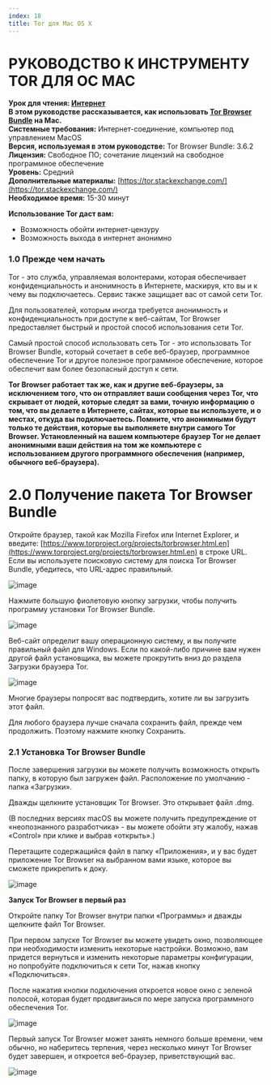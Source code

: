 ```yaml
---
index: 18
title: Tor для Mac OS X
---
```

# РУКОВОДСТВО К ИНСТРУМЕНТУ TOR ДЛЯ ОС MAC

**Урок для чтения: [Интернет](umbrella://communications/the-internet)**  
**В этом руководстве рассказывается, как использовать [Tor Browser Bundle](https://www.torproject.org/projects/torbrowser.html.en) на Mac.**  
**Системные требования:** Интернет-соединение, компьютер под управлением MacOS  
**Версия, используемая в этом руководстве:** Tor Browser Bundle: 3.6.2  
**Лицензия:** Свободное ПО; сочетание лицензий на свободное программное обеспечение  
**Уровень:** Средний  
**Дополнительные материалы:** [https://tor.stackexchange.com/](https://tor.stackexchange.com/)   
**Необходимое время:** 15-30 минут  

**Использование Tor даст вам:**
- Возможность обойти интернет-цензуру
- Возможность выхода в интернет анонимно

### 1.0 Прежде чем начать

Tor - это служба, управляемая волонтерами, которая обеспечивает конфиденциальность и анонимность в Интернете, маскируя, кто вы и к чему вы подключаетесь. Сервис также защищает вас от самой сети Tor.

Для пользователей, которым иногда требуется анонимность и конфиденциальность при доступе к веб-сайтам, Tor Browser предоставляет быстрый и простой способ использования сети Tor.

Самый простой способ использовать сеть Tor - это использовать Tor Browser Bundle, который сочетает в себе веб-браузер, программное обеспечение Tor и другое полезное программное обеспечение, которое обеспечит вам более безопасный доступ к сети.

**Tor Browser работает так же, как и другие веб-браузеры, за исключением того, что он отправляет ваши сообщения через Tor, что скрывает от людей, которые следят за вами, точную информацию о том, что вы делаете в Интернете, сайтах, которые вы используете, и о местах, откуда вы подключаетесь. Помните, что анонимными будут только те действия, которые вы выполняете внутри самого Tor Browser. Установленный на вашем компьютере браузер Tor не делает анонимными ваши действия на том же компьютере с использованием другого программного обеспечения (например, обычного веб-браузера).**

# 2.0 Получение пакета Tor Browser Bundle

Откройте браузер, такой как Mozilla Firefox или Internet Explorer, и введите: [https://www.torproject.org/projects/torbrowser.html.en](https://www.torproject.org/projects/torbrowser.html.en) в строке URL. Если вы используете поисковую систему для поиска Tor Browser Bundle, убедитесь, что URL-адрес правильный.

![image](tool_torosx1.jpeg)

Нажмите большую фиолетовую кнопку загрузки, чтобы получить программу установки Tor Browser Bundle.

![image](tool_torosx2.jpeg)

Веб-сайт определит вашу операционную систему, и вы получите правильный файл для Windows. Если по какой-либо причине вам нужен другой файл установщика, вы можете прокрутить вниз до раздела Загрузки браузера Tor.

![image](tool_torosx3.jpeg)

Многие браузеры попросят вас подтвердить, хотите ли вы загрузить этот файл.

Для любого браузера лучше сначала сохранить файл, прежде чем продолжить. Поэтому нажмите кнопку Сохранить.

### 2.1 Установка Tor Browser Bundle

После завершения загрузки вы можете получить возможность открыть папку, в которую был загружен файл. Расположение по умолчанию - папка «Загрузки».

Дважды щелкните установщик Tor Browser. Это открывает файл .dmg.

(В последних версиях macOS вы можете получить предупреждение от «неопознанного разработчика» - вы можете обойти эту жалобу, нажав «Control» при клике и выбрав «открыть».)

Перетащите содержащийся файл в папку «Приложения», и у вас будет приложение Tor Browser на выбранном вами языке, которое вы сможете прикрепить к доку.

![image](tool_torosx4.png)

**Запуск Tor Browser в первый раз**

Откройте папку Tor Browser внутри папки «Программы» и дважды щелкните файл Tor Browser.

При первом запуске Tor Browser вы можете увидеть окно, позволяющее при необходимости изменить некоторые настройки. Возможно, вам придется вернуться и изменить некоторые параметры конфигурации, но попробуйте подключиться к сети Tor, нажав кнопку «Подключиться».

После нажатия кнопки подключения откроется новое окно с зеленой полосой, которая будет продвигаиься по мере запуска программного обеспечения Tor.

![image](tool_torosx5.jpeg)

Первый запуск Tor Browser может занять немного больше времени, чем обычно, но наберитесь терпения, через несколько минут Tor Browser будет завершен, и откроется веб-браузер, приветствующий вас.

![image](tool_torosx6.jpeg)
